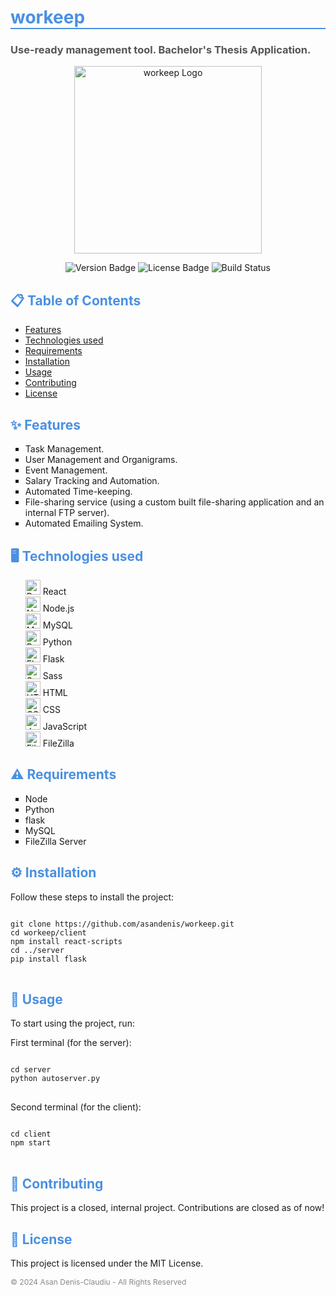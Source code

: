 <h1 style="color: #4A90E2; border-bottom: 2px solid #4A90E2;">workeep</h1>

<h3 style="color: #555;">Use-ready management tool. Bachelor's Thesis Application.</h3>

<p align="center">
  <img src="https://i.imgur.com/PTcDaIa.png" width="300" alt="workeep Logo">
</p>

<p align="center">
  <img src="https://img.shields.io/badge/version-1.0.0-blue" alt="Version Badge">
  <img src="https://img.shields.io/badge/license-MIT-green" alt="License Badge">
  <img src="https://img.shields.io/badge/build-passing-brightgreen" alt="Build Status">
</p>

<h2 style="color: #4A90E2;">📋 Table of Contents</h2>
<ul>
  <li><a href="#features">Features</a></li>
  <li><a href="#technologies">Technologies used</a></li>
  <li><a href="#requirements">Requirements</a></li>
  <li><a href="#installation">Installation</a></li>
  <li><a href="#usage">Usage</a></li>
  <li><a href="#contributing">Contributing</a></li>
  <li><a href="#license">License</a></li>
</ul>

<h2 id="features" style="color: #4A90E2;">✨ Features</h2>
<ul style="list-style-type: square;">
  <li>Task Management.</li>
  <li>User Management and Organigrams.</li>
  <li>Event Management.</li>
  <li>Salary Tracking and Automation.</li>
  <li>Automated Time-keeping.</li>
  <li>File-sharing service (using a custom built file-sharing application and an internal FTP server).</li>
  <li>Automated Emailing System.</li>
</ul>

<h2 id="technologies" style="color: #4A90E2;">🖥️ Technologies used</h2>
<ul style="list-style-type: none;">
  <li>
    <img src="https://img.icons8.com/color/48/000000/react-native.png" width="24" alt="React Icon" />
    React
  </li>
  <li>
    <img src="https://static-00.iconduck.com/assets.00/node-js-icon-454x512-nztofx17.png" width="24" alt="Node.js Icon" />
    Node.js
  </li>
  <li>
    <img src="https://www.logo.wine/a/logo/MySQL/MySQL-Logo.wine.svg" width="24" alt="MySQL Icon" />
    MySQL
  </li>
  <li>
    <img src="https://upload.wikimedia.org/wikipedia/commons/1/1f/Python_logo_01.svg" width="24" alt="Python Icon" />
    Python
  </li>
  <li>
    <img src="https://static-00.iconduck.com/assets.00/programming-language-flask-icon-2048x1826-wf5k5ugs.png" width="24" alt="Flask Icon" />
    Flask
  </li>
  <li>
    <img src="https://sass-lang.com/assets/img/styleguide/seal-color.png" width="24" alt="Sass Icon" />
    Sass
  </li>
  <li>
    <img src="https://cdn.iconscout.com/icon/free/png-256/free-html-5-1-1175208.png?f=webp&w=256" width="24" alt="HTML Icon" />
    HTML
  </li>
  <li>
    <img src="https://img.icons8.com/color/48/000000/css3.png" width="24" alt="CSS Icon" />
    CSS
  </li>
  <li>
    <img src="https://upload.wikimedia.org/wikipedia/commons/thumb/6/6a/JavaScript-logo.png/600px-JavaScript-logo.png" width="24" alt="JavaScript Icon" />
    JavaScript
  </li>
  <li>
    <img src="https://static-00.iconduck.com/assets.00/filezilla-icon-2048x2026-kspuu7vr.png" width="24" alt="FileZilla Icon" />
    FileZilla
  </li>
</ul>

<h2 id="requirements" style="color: #4A90E2;">⚠️ Requirements</h2>
<ul style="list-style-type: square;">
  <li>Node</li>
  <li>Python</li>
  <li>flask</li>
  <li>MySQL</li>
  <li>FileZilla Server</li>
</ul>

<h2 id="installation" style="color: #4A90E2;">⚙️ Installation</h2>
<p>Follow these steps to install the project:</p>

<pre>
<code>
git clone https://github.com/asandenis/workeep.git
cd workeep/client
npm install react-scripts
cd ../server
pip install flask
</code>
</pre>

<h2 id="usage" style="color: #4A90E2;">🚀 Usage</h2>
<p>To start using the project, run:</p>

<p>First terminal (for the server):</p>

<pre>
<code>
cd server
python autoserver.py
</code>
</pre>

<p>Second terminal (for the client):</p>

<pre>
<code>
cd client
npm start
</code>
</pre>

<h2 id="contributing" style="color: #4A90E2;">🤝 Contributing</h2>
<p>This project is a closed, internal project. Contributions are closed as of now!</p>

<h2 id="license" style="color: #4A90E2;">📝 License</h2>
<p>This project is licensed under the MIT License.</p>

<p align="left" style="color: #888; font-size: 12px;">
  © 2024 Asan Denis-Claudiu - All Rights Reserved
</p>
